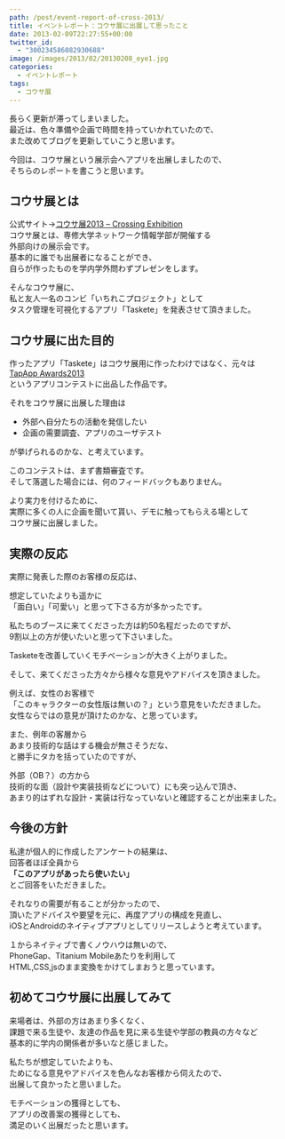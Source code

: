 ```yaml
---
path: /post/event-report-of-cross-2013/
title: イベントレポート：コウサ展に出展して思ったこと
date: 2013-02-09T22:27:55+00:00
twitter_id:
  - "300234586082930688"
image: /images/2013/02/20130208_eye1.jpg
categories:
  - イベントレポート
tags:
  - コウサ展
---
```


長らく更新が滞ってしまいました。  
最近は、色々準備や企画で時間を持っていかれていたので、  
また改めてブログを更新していこうと思います。

今回は、コウサ展という展示会へアプリを出展しましたので、  
そちらのレポートを書こうと思います。

<!--more-->

コウサ展とは
----------------------------------------

公式サイト→<a href="http://www.ne.senshu-u.ac.jp/~kousa2013/" target="_blank">コウサ展2013 – Crossing Exhibition</a>  
コウサ展とは、専修大学ネットワーク情報学部が開催する  
外部向けの展示会です。  
基本的に誰でも出展者になることができ、  
自らが作ったものを学内学外問わずプレゼンをします。 

そんなコウサ展に、  
私と友人一名のコンビ「いちれこプロジェクト」として  
タスク管理を可視化するアプリ「Taskete」を発表させて頂きました。 

コウサ展に出た目的
----------------------------------------

作ったアプリ「Taskete」はコウサ展用に作ったわけではなく、元々は  
<a href="http://book.mycom.co.jp/special/tapapp/" target="_blank">TapApp Awards2013</a>  
というアプリコンテストに出品した作品です。

それをコウサ展に出展した理由は

  * 外部へ自分たちの活動を発信したい 
  * 企画の需要調査、アプリのユーザテスト 

が挙げられるのかな、と考えています。

このコンテストは、まず書類審査です。  
そして落選した場合には、何のフィードバックもありません。

より実力を付けるために、  
実際に多くの人に企画を聞いて貰い、デモに触ってもらえる場として  
コウサ展に出展しました。 

実際の反応
----------------------------------------

実際に発表した際のお客様の反応は、

想定していたよりも遥かに  
「面白い」「可愛い」と思って下さる方が多かったです。

私たちのブースに来てくださった方は約50名程だったのですが、  
9割以上の方が使いたいと思って下さいました。

Tasketeを改善していくモチベーションが大きく上がりました。 

そして、来てくださった方々から様々な意見やアドバイスを頂きました。

例えば、女性のお客様で  
「このキャラクターの女性版は無いの？」という意見をいただきました。  
女性ならではの意見が頂けたのかな、と思っています。 

また、例年の客層から  
あまり技術的な話はする機会が無さそうだな、  
と勝手にタカを括っていたのですが、

外部（OB？）の方から  
技術的な面（設計や実装技術などについて）にも突っ込んで頂き、  
あまり的はずれな設計・実装は行なっていないと確認することが出来ました。 

今後の方針
----------------------------------------

私達が個人的に作成したアンケートの結果は、  
回答者ほぼ全員から  
**「このアプリがあったら使いたい」**  
とご回答をいただきました。

それなりの需要が有ることが分かったので、  
頂いたアドバイスや要望を元に、再度アプリの構成を見直し、  
iOSとAndroidのネイティブアプリとしてリリースしようと考えています。

１からネイティブで書くノウハウは無いので、  
PhoneGap、Titanium Mobileあたりを利用して  
HTML,CSS,jsのまま変換をかけてしまおうと思っています。 

初めてコウサ展に出展してみて
----------------------------------------

来場者は、外部の方はあまり多くなく、  
課題で来る生徒や、友達の作品を見に来る生徒や学部の教員の方々など  
基本的に学内の関係者が多いなと感じました。

私たちが想定していたよりも、  
ためになる意見やアドバイスを色んなお客様から伺えたので、  
出展して良かったと思いました。

モチベーションの獲得としても、  
アプリの改善案の獲得としても、  
満足のいく出展だったと思います。 

<div style="font-size:0px;height:0px;line-height:0px;margin:0;padding:0;clear:both">
</div>